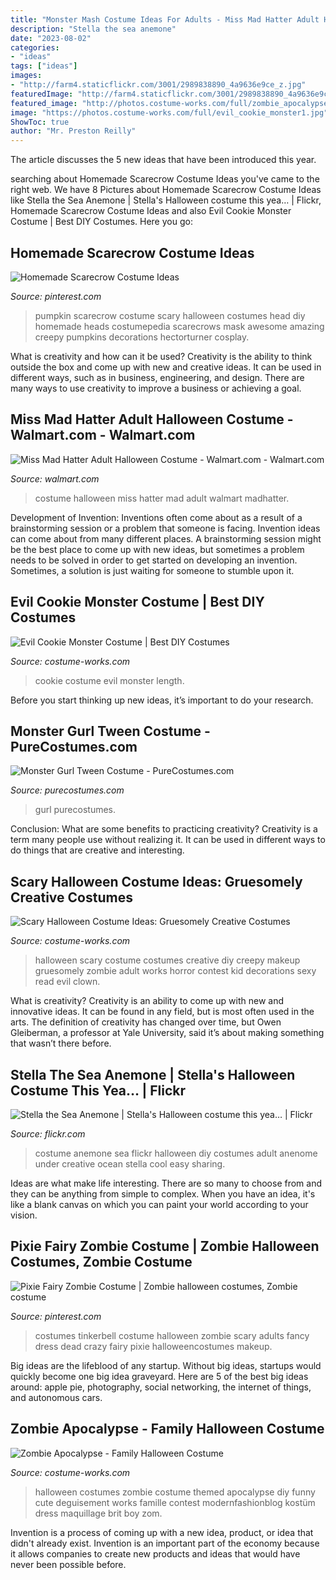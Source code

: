 ```yaml
---
title: "Monster Mash Costume Ideas For Adults - Miss Mad Hatter Adult Halloween Costume"
description: "Stella the sea anemone"
date: "2023-08-02"
categories:
- "ideas"
tags: ["ideas"]
images:
- "http://farm4.staticflickr.com/3001/2989838890_4a9636e9ce_z.jpg"
featuredImage: "http://farm4.staticflickr.com/3001/2989838890_4a9636e9ce_z.jpg"
featured_image: "http://photos.costume-works.com/full/zombie_apocalypse7.jpg"
image: "https://photos.costume-works.com/full/evil_cookie_monster1.jpg"
ShowToc: true
author: "Mr. Preston Reilly"
---
```



The article discusses the 5 new ideas that have been introduced this year.

	

		
searching about Homemade Scarecrow Costume Ideas you've came to the right web. We have 8 Pictures about Homemade Scarecrow Costume Ideas like Stella the Sea Anemone | Stella&#039;s Halloween costume this yea… | Flickr, Homemade Scarecrow Costume Ideas and also Evil Cookie Monster Costume | Best DIY Costumes. Here you go:
		
    
## Homemade Scarecrow Costume Ideas

<img loading=lazy src="https://i.pinimg.com/originals/c1/f2/99/c1f299749340c5d6acab9cc08e95b07b.jpg" onerror="this.onerror=null;this.src='https://tse3.mm.bing.net/th?id=OIP.gZ7-_MVykj0e2QTRNGWJvQAAAA&amp;pid=15.1';" alt="Homemade Scarecrow Costume Ideas">

_Source: pinterest.com_

>pumpkin scarecrow costume scary halloween costumes head diy homemade heads costumepedia scarecrows mask awesome amazing creepy pumpkins decorations hectorturner cosplay. 

	

What is creativity and how can it be used?
Creativity is the ability to think outside the box and come up with new and creative ideas. It can be used in different ways, such as in business, engineering, and design. There are many ways to use creativity to improve a business or achieving a goal.

    
## Miss Mad Hatter Adult Halloween Costume - Walmart.com - Walmart.com

<img loading=lazy src="https://i5.walmartimages.com/asr/9a760c00-41b1-4a56-93ef-91a58b56135e_1.ce1efb4fb7e291b1be6cafa7d7f2f1de.jpeg" onerror="this.onerror=null;this.src='https://tse1.mm.bing.net/th?id=OIP.3C_x03aRJK0dPFUmng8ocgHaHa&amp;pid=15.1';" alt="Miss Mad Hatter Adult Halloween Costume - Walmart.com - Walmart.com">

_Source: walmart.com_

>costume halloween miss hatter mad adult walmart madhatter. 

	

Development of Invention: Inventions often come about as a result of a brainstorming session or a problem that someone is facing.
Invention ideas can come about from many different places. A brainstorming session might be the best place to come up with new ideas, but sometimes a problem needs to be solved in order to get started on developing an invention. Sometimes, a solution is just waiting for someone to stumble upon it.

    
## Evil Cookie Monster Costume | Best DIY Costumes

<img loading=lazy src="https://photos.costume-works.com/full/evil_cookie_monster1.jpg" onerror="this.onerror=null;this.src='https://tse1.mm.bing.net/th?id=OIP.n_d0vK3pHwG4ruPmIa_BkwHaMD&amp;pid=15.1';" alt="Evil Cookie Monster Costume | Best DIY Costumes">

_Source: costume-works.com_

>cookie costume evil monster length. 

	

Before you start thinking up new ideas, it’s important to do your research.

    
## Monster Gurl Tween Costume - PureCostumes.com

<img loading=lazy src="https://www.purecostumes.com/mm5/graphics/00000001/N18038_full_1.jpg" onerror="this.onerror=null;this.src='https://tse4.mm.bing.net/th?id=OIP.ZdjMIHTsO3023Rb55Xp--AHaLO&amp;pid=15.1';" alt="Monster Gurl Tween Costume - PureCostumes.com">

_Source: purecostumes.com_

>gurl purecostumes. 

	

Conclusion: What are some benefits to practicing creativity?
Creativity is a term many people use without realizing it. It can be used in different ways to do things that are creative and interesting.

    
## Scary Halloween Costume Ideas: Gruesomely Creative Costumes

<img loading=lazy src="https://photos.costume-works.com/page/scary-costume-ideas.jpg" onerror="this.onerror=null;this.src='https://tse1.mm.bing.net/th?id=OIP.eQ3XsUAGFOxLFD5lP-aztQHaQL&amp;pid=15.1';" alt="Scary Halloween Costume Ideas: Gruesomely Creative Costumes">

_Source: costume-works.com_

>halloween scary costume costumes creative diy creepy makeup gruesomely zombie adult works horror contest kid decorations sexy read evil clown. 

	

What is creativity?
Creativity is an ability to come up with new and innovative ideas. It can be found in any field, but is most often used in the arts. The definition of creativity has changed over time, but Owen Gleiberman, a professor at Yale University, said it’s about making something that wasn’t there before.

    
## Stella The Sea Anemone | Stella&#039;s Halloween Costume This Yea… | Flickr

<img loading=lazy src="http://farm4.staticflickr.com/3001/2989838890_4a9636e9ce_z.jpg" onerror="this.onerror=null;this.src='https://tse1.mm.bing.net/th?id=OIP.MHwF2Qkog0VQyxbiuWY4vAAAAA&amp;pid=15.1';" alt="Stella the Sea Anemone | Stella&#039;s Halloween costume this yea… | Flickr">

_Source: flickr.com_

>costume anemone sea flickr halloween diy costumes adult anenome under creative ocean stella cool easy sharing. 

	

Ideas are what make life interesting. There are so many to choose from and they can be anything from simple to complex. When you have an idea, it's like a blank canvas on which you can paint your world according to your vision.

    
## Pixie Fairy Zombie Costume | Zombie Halloween Costumes, Zombie Costume

<img loading=lazy src="https://i.pinimg.com/736x/cc/b9/1a/ccb91ad11a7d13e0c018248911119dd4--zombie-costumes-crazy-costumes.jpg" onerror="this.onerror=null;this.src='https://tse4.mm.bing.net/th?id=OIP.uGxlQV4krLBnfv6SqUqLdwHaKk&amp;pid=15.1';" alt="Pixie Fairy Zombie Costume | Zombie halloween costumes, Zombie costume">

_Source: pinterest.com_

>costumes tinkerbell costume halloween zombie scary adults fancy dress dead crazy fairy pixie halloweencostumes makeup. 

	

Big ideas are the lifeblood of any startup. Without big ideas, startups would quickly become one big idea graveyard. Here are 5 of the best big ideas around: apple pie, photography, social networking, the internet of things, and autonomous cars.

    
## Zombie Apocalypse - Family Halloween Costume

<img loading=lazy src="http://photos.costume-works.com/full/zombie_apocalypse7.jpg" onerror="this.onerror=null;this.src='https://tse1.mm.bing.net/th?id=OIP.T-YoVnlSGvcr0EaAfsHlCAHaJ3&amp;pid=15.1';" alt="Zombie Apocalypse - Family Halloween Costume">

_Source: costume-works.com_

>halloween costumes zombie costume themed apocalypse diy funny cute deguisement works famille contest modernfashionblog kostüm dress maquillage brit boy zom. 

	

Invention is a process of coming up with a new idea, product, or idea that didn't already exist. Invention is an important part of the economy because it allows companies to create new products and ideas that would have never been possible before.

